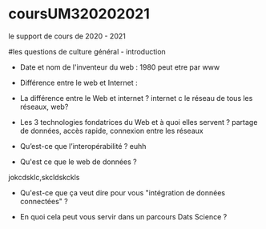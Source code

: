 # coursUM320202021
le support de cours de 2020 - 2021

#les questions de culture général - introduction

* Date et nom de l'inventeur du web :
1980 peut etre par www

* Différence entre le web et Internet :

* La différence entre le Web et internet ?
internet c le réseau de tous les réseaux,
web?

* Les 3 technologies fondatrices du Web et à quoi elles servent ?
partage de données, accès rapide, connexion entre les réseaux

* Qu’est-ce que l’interopérabilité ?
euhh

* Qu'est ce que le web de données ?

jokcdsklc,skcldskckls

* Qu'est-ce que ça veut dire pour vous "intégration de données connectées" ?

* En quoi cela peut vous servir dans un parcours Dats Science ?
